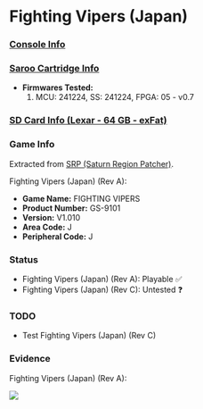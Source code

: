 # Fighting Vipers (Japan)

### [Console Info](../../../../../Info/Consoles/VA13/README.md)

### [Saroo Cartridge Info](../../../../../Info/Cartridges/GuangzhouSanStarOnlineShop/1.6/README.md)

- <b>Firmwares Tested:</b>
  1. MCU: 241224, SS: 241224, FPGA: 05 - v0.7

### [SD Card Info (Lexar - 64 GB - exFat)](../../../../../Info/SdCards/Lexar/64GB/exfat/README.md)

### Game Info

Extracted from [SRP (Saturn Region Patcher)](https://segaxtreme.net/resources/saturn-region-patcher.81/download).

Fighting Vipers (Japan) (Rev A):

- <b>Game Name:</b> FIGHTING VIPERS
- <b>Product Number:</b> GS-9101
- <b>Version:</b> V1.010
- <b>Area Code:</b> J
- <b>Peripheral Code:</b> J

### Status

- Fighting Vipers (Japan) (Rev A): Playable :white_check_mark:
- Fighting Vipers (Japan) (Rev C): Untested :question:

### TODO

- Test Fighting Vipers (Japan) (Rev C)

### Evidence

Fighting Vipers (Japan) (Rev A):

[![](https://img.youtube.com/vi/qAz6ez27y-M/0.jpg)](https://www.youtube.com/watch?v=qAz6ez27y-M)

